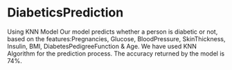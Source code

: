 # DiabeticsPrediction
Using KNN Model
Our model predicts whether a person is diabetic or not, based on the features:Pregnancies, Glucose, BloodPressure, SkinThickness, Insulin, BMI, DiabetesPedigreeFunction & Age. We have used KNN Algorithm for the prediction process. The accuracy returned by the model is 74%.

